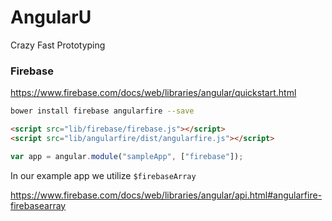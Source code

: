 # AngularU

Crazy Fast Prototyping

### Firebase

https://www.firebase.com/docs/web/libraries/angular/quickstart.html

```bash
bower install firebase angularfire --save
```

```html
<script src="lib/firebase/firebase.js"></script>
<script src="lib/angularfire/dist/angularfire.js"></script>
```

```js
var app = angular.module("sampleApp", ["firebase"]);
```

In our example app we utilize `$firebaseArray`

https://www.firebase.com/docs/web/libraries/angular/api.html#angularfire-firebasearray